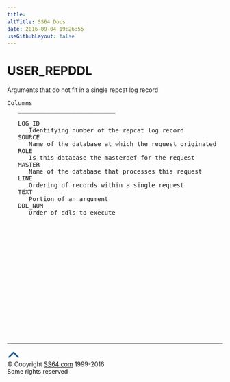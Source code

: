 ```yaml
---
title:
altTitle: SS64 Docs
date: 2016-09-04 19:26:55
useGithubLayout: false
---
```

<!-- #BeginLibraryItem "/Library/head_orad.lbi" --><!-- #EndLibraryItem --><h1>USER_REPDDL </h1><p> Arguments that do not fit in a single repcat log record </p> 
 
<pre>Columns
   ___________________________
 
   LOG_ID
      Identifying number of the repcat log record
   SOURCE
      Name of the database at which the request originated
   ROLE
      Is this database the masterdef for the request
   MASTER
      Name of the database that processes this request
   LINE
      Ordering of records within a single request
   TEXT
      Portion of an argument
   DDL_NUM
      Order of ddls to execute

</pre><!-- #BeginLibraryItem "/Library/foot_orad.lbi" --><p>
<!-- oracle-footer -->
<ins class="adsbygoogle" style="display:inline-block;width:300px;height:250px" data-ad-client="ca-pub-6140977852749469" data-ad-slot="4275490898"></ins>
<script>
(adsbygoogle = window.adsbygoogle || []).push({});
</script></p>
<hr>
<div id="bl" class="footer"><a href="USER_REPDDL.html#"><img src="../images/top.png" width="30" height="22" alt="Back to the Top"></a></div>
<div id="br" class="footer, tagline">© Copyright <a href="http://ss64.com/">SS64.com</a> 1999-2016<br>
Some rights reserved</div>
<!-- #EndLibraryItem -->

